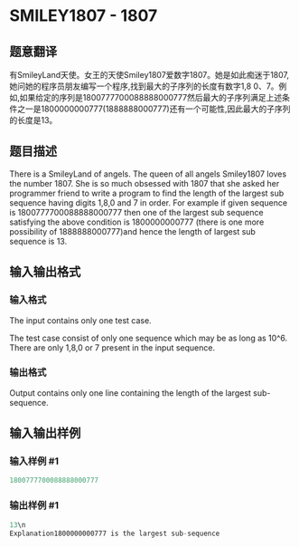 # SMILEY1807 - 1807

## 题意翻译

有SmileyLand天使。女王的天使Smiley1807爱数字1807。她是如此痴迷于1807,她问她的程序员朋友编写一个程序,找到最大的子序列的长度有数字1,8 0、7。例如,如果给定的序列是1800777700088888000777然后最大的子序列满足上述条件之一是1800000000777(1888888000777)还有一个可能性,因此最大的子序列的长度是13。

## 题目描述

There is a SmileyLand of angels. The queen of all angels Smiley1807 loves the number 1807. She is so much obsessed with 1807 that she asked her programmer friend to write a program to find the length of the largest sub sequence having digits 1,8,0 and 7 in order. For example if given sequence is 1800777700088888000777 then one of the largest sub sequence satisfying the above condition is 1800000000777 (there is one more possibility of 1888888000777)and hence the length of largest sub sequence is 13.

## 输入输出格式

### 输入格式

The input contains only one test case.

The test case consist of only one sequence which may be as long as 10^6. There are only 1,8,0 or 7 present in the input sequence.

### 输出格式

Output contains only one line containing the length of the largest sub-sequence.

## 输入输出样例

### 输入样例 #1

```cpp
1800777700088888000777
```


### 输出样例 #1

```cpp
13\n
Explanation1800000000777 is the largest sub-sequence
```


